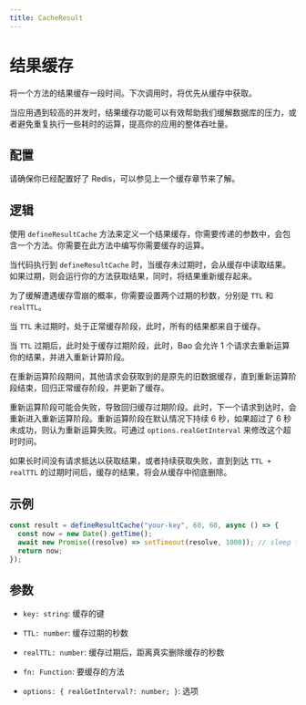 ```yaml
---
title: CacheResult
---
```


# 结果缓存

将一个方法的结果缓存一段时间。下次调用时，将优先从缓存中获取。

当应用遇到较高的并发时，结果缓存功能可以有效帮助我们缓解数据库的压力，或者避免重复执行一些耗时的运算，提高你的应用的整体吞吐量。

## 配置

请确保你已经配置好了 Redis，可以参见上一个缓存章节来了解。

## 逻辑

使用 `defineResultCache` 方法来定义一个结果缓存，你需要传递的参数中，会包含一个方法。你需要在此方法中编写你需要缓存的运算。

当代码执行到 `defineResultCache` 时，当缓存未过期时，会从缓存中读取结果。如果过期，则会运行你的方法获取结果，同时，将结果重新缓存起来。

为了缓解遭遇缓存雪崩的概率，你需要设置两个过期的秒数，分别是 `TTL` 和 `realTTL`。

当 `TTL` 未过期时，处于正常缓存阶段，此时，所有的结果都来自于缓存。

当 `TTL` 过期后，此时处于缓存过期阶段，此时，Bao 会允许 1 个请求去重新运算你的结果，并进入重新计算阶段。

在重新运算阶段期间，其他请求会获取到的是原先的旧数据缓存，直到重新运算阶段结束，回归正常缓存阶段，并更新了缓存。

重新运算阶段可能会失败，导致回归缓存过期阶段。此时，下一个请求到达时，会重新进入重新运算阶段。重新运算阶段在默认情况下持续 6 秒，如果超过了 6 秒未成功，则认为重新运算失败。可通过 `options.realGetInterval` 来修改这个超时时间。

如果长时间没有请求抵达以获取结果，或者持续获取失败，直到到达 `TTL + realTTL` 的过期时间后，缓存的结果，将会从缓存中彻底删除。

## 示例

```ts
const result = defineResultCache("your-key", 60, 60, async () => {
  const now = new Date().getTime();
  await new Promise((resolve) => setTimeout(resolve, 1000)); // sleep for 1 second
  return now;
});
```

## 参数

- `key: string`: 缓存的键

- `TTL: number`: 缓存过期的秒数

- `realTTL: number`: 缓存过期后，距离真实删除缓存的秒数

- `fn: Function`: 要缓存的方法

- `options: { realGetInterval?: number; }`: 选项

